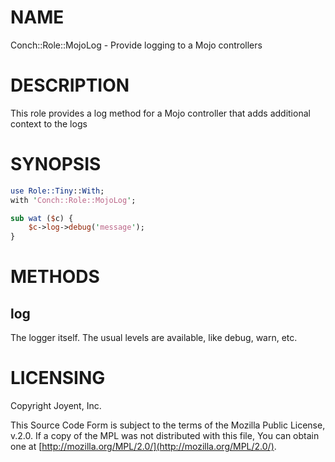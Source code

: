 # NAME

Conch::Role::MojoLog - Provide logging to a Mojo controllers

# DESCRIPTION

This role provides a log method for a Mojo controller that adds additional
context to the logs

# SYNOPSIS

```perl
use Role::Tiny::With;
with 'Conch::Role::MojoLog';

sub wat ($c) {
    $c->log->debug('message');
}
```

# METHODS

## log

The logger itself. The usual levels are available, like debug, warn, etc.

# LICENSING

Copyright Joyent, Inc.

This Source Code Form is subject to the terms of the Mozilla Public License,
v.2.0. If a copy of the MPL was not distributed with this file, You can obtain
one at [http://mozilla.org/MPL/2.0/](http://mozilla.org/MPL/2.0/).
